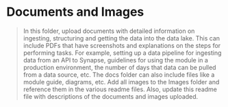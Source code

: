 # Documents and Images

> In this folder, upload documents with detailed information on ingesting, structuring and getting the data into the data lake. 
> This can include PDFs that have screenshots and explanations on the steps for performing tasks. 
> For example, setting up a data pipeline for ingesting data from an API to Synapse, guidelines for using the module in a production environment, 
> the number of days that data can be pulled from a data source, etc. The docs folder can also include files like a module guide, diagrams, etc.
> Add all images to the Images folder and reference them in the various readme files. Also, update this readme file with descriptions of the documents and images uploaded.
